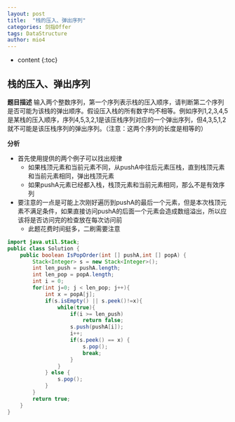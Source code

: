 ```yaml
---
layout: post
title:  "栈的压入、弹出序列"
categories: 剑指Offer  
tags: DataStructure 
author: mio4
---
```


* content
{:toc}








## 栈的压入、弹出序列

**题目描述**
输入两个整数序列，第一个序列表示栈的压入顺序，请判断第二个序列是否可能为该栈的弹出顺序。假设压入栈的所有数字均不相等。例如序列1,2,3,4,5是某栈的压入顺序，序列4,5,3,2,1是该压栈序列对应的一个弹出序列，但4,3,5,1,2就不可能是该压栈序列的弹出序列。（注意：这两个序列的长度是相等的）

**分析**

 - 首先使用提供的两个例子可以找出规律
   - 如果栈顶元素和当前元素不同，从pushA中往后元素压栈，直到栈顶元素和当前元素相同，弹出栈顶元素
   - 如果pushA元素已经都入栈，栈顶元素和当前元素相同，那么不是有效序列
 - 要注意的一点是可能上次刚好遍历到pushA的最后一个元素，但是本次栈顶元素不满足条件，如果直接访问pushA的后面一个元素会造成数组溢出，所以应该将是否访问完的检查放在每次访问前
   - 此题花费时间挺多，二刷需要注意   

```java 
import java.util.Stack;
public class Solution {
    public boolean IsPopOrder(int [] pushA,int [] popA) {
        Stack<Integer> s = new Stack<Integer>();
		int len_push = pushA.length;
		int len_pop = popA.length;
		int i = 0;
		for(int j=0; j < len_pop; j++){
			int x = popA[j];
			if(s.isEmpty() || s.peek()!=x){
				while(true){
					if(i >= len_push)
						return false;
					s.push(pushA[i]);
					i++;
					if(s.peek() == x) {
						s.pop();
						break;
					}
				}
			} else {
				s.pop();
			}
		}
		return true;
    }
}
```